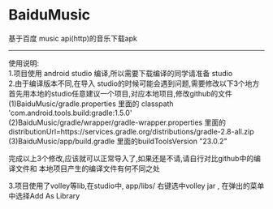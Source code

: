 # BaiduMusic
基于百度 music api(http)的音乐下载apk  




**********************************  
使用说明:  
1.项目使用 android studio 编译,所以需要下载编译的同学请准备 studio  
2.由于编译版本不同,在导入 studio的时候可能会遇到问题,需要修改以下3个地方  
  首先用本地的studio任意建议一个项目,对应本地项目,修改github的文件
  (1)BaiduMusic/gradle.properties 里面的 classpath 'com.android.tools.build:gradle:1.5.0'  
  (2)BaiduMusic/gradle/wrapper/gradle-wrapper.properties 里面的  
     distributionUrl=https\://services.gradle.org/distributions/gradle-2.8-all.zip  
  (3)BaiduMusic/app/build.gradle 里面的buildToolsVersion "23.0.2"
  
  完成以上3个修改,应该就可以正常导入了,如果还是不请,请自行对比github中的编译文件和 本地项目产生的编译文件有何不同之处  


3.项目使用了volley等lib,在studio中, app/libs/ 右键选中volley jar , 在弹出的菜单中选择Add As Library

